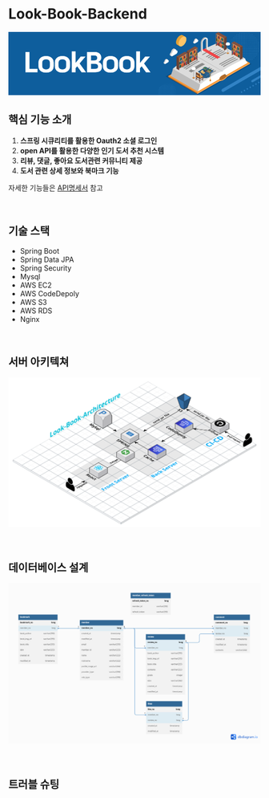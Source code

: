 # Look-Book-Backend
![](.github/source/look-book-logo.png)
<br>

## 핵심 기능 소개
1. **스프링 시큐리티를 활용한 Oauth2 소셜 로그인** 
2. **open API를 활용한 다양한 인기 도서 추천 시스템**
3. **리뷰, 댓글, 좋아요 도서관련 커뮤니티 제공**
4. **도서 관련 상세 정보와 북마크 기능**

자세한 기능들은 [API명세서](https://scarlet0o0s-organization.gitbook.io/api) 참고

<br>

## 기술 스택
- Spring Boot
- Spring Data JPA
- Spring Security
- Mysql
- AWS EC2
- AWS CodeDepoly
- AWS S3
- AWS RDS
- Nginx

<br>

## 서버 아키텍쳐

![](.github/source/architecture.png)

<br>


## 데이터베이스 설계

![](.github/source/ERD.png)

<br>

## 트러블 슈팅
